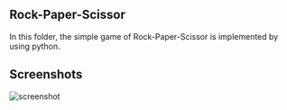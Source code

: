 ## Rock-Paper-Scissor
In this folder, the simple game of Rock-Paper-Scissor is implemented by using python.

## Screenshots
![screenshot](assets/screenshot.png)
